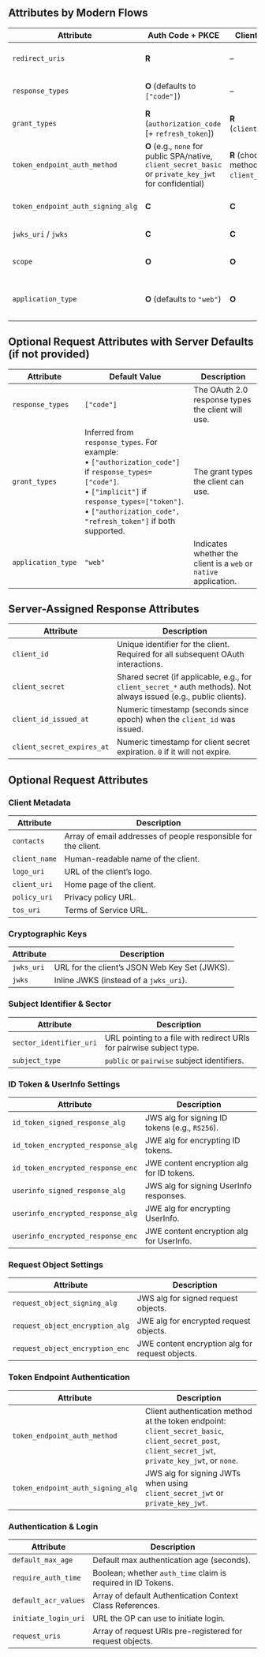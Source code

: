 ## Attributes by Modern Flows

| Attribute                         | Auth Code + PKCE                                                                                        | Client Credentials                                         | What it’s for / tips                                            |
| --------------------------------- | ------------------------------------------------------------------------------------------------------- | ---------------------------------------------------------- | --------------------------------------------------------------- |
| `redirect_uris`                   | **R**                                                                                                   | –                                                          | Required only for redirect-based flows (Auth Code).             |
| `response_types`                  | **O** (defaults to `["code"]`)                                                                          | –                                                          | Server defaults to `code` for Auth Code flow.                   |
| `grant_types`                     | **R** (`authorization_code` \[+ `refresh_token`])                                                       | **R** (`client_credentials`)                               | Explicitly declare the grants the client will use.              |
| `token_endpoint_auth_method`      | **O** (e.g., `none` for public SPA/native, `client_secret_basic` or `private_key_jwt` for confidential) | **R** (choose an auth method, e.g., `client_secret_basic`) | How the client authenticates to the token endpoint.             |
| `token_endpoint_auth_signing_alg` | **C**                                                                                                   | **C**                                                      | Required if using `private_key_jwt` or `client_secret_jwt`.     |
| `jwks_uri` / `jwks`               | **C**                                                                                                   | **C**                                                      | Required if using `private_key_jwt`.                            |
| `scope`                           | **O**                                                                                                   | **O**                                                      | Can declare default scopes at registration.                     |
| `application_type`                | **O** (defaults to `"web"`)                                                                             | **O**                                                      | Use `native` for mobile/desktop apps, otherwise defaults apply. |


## Optional Request Attributes with Server Defaults (if not provided)

| Attribute          | Default Value                                                                                                                                                                                                                 | Description                                                      |
| ------------------ | ----------------------------------------------------------------------------------------------------------------------------------------------------------------------------------------------------------------------------- | ---------------------------------------------------------------- |
| `response_types`   | `["code"]`                                                                                                                                                                                                                    | The OAuth 2.0 response types the client will use.                |
| `grant_types`      | Inferred from `response_types`. For example:<br>• `["authorization_code"]` if `response_types=["code"]`.<br>• `["implicit"]` if `response_types=["token"]`.<br>• `["authorization_code", "refresh_token"]` if both supported. | The grant types the client can use.                              |
| `application_type` | `"web"`                                                                                                                                                                                                                       | Indicates whether the client is a `web` or `native` application. |


## Server-Assigned Response Attributes

| Attribute                  | Description                                                                                                        |
| -------------------------- | ------------------------------------------------------------------------------------------------------------------ |
| `client_id`                | Unique identifier for the client. Required for all subsequent OAuth interactions.                                  |
| `client_secret`            | Shared secret (if applicable, e.g., for `client_secret_*` auth methods). Not always issued (e.g., public clients). |
| `client_id_issued_at`      | Numeric timestamp (seconds since epoch) when the `client_id` was issued.                                           |
| `client_secret_expires_at` | Numeric timestamp for client secret expiration. `0` if it will not expire.                                         |


## Optional Request Attributes 

### Client Metadata

| Attribute     | Description                                                    |
| ------------- | -------------------------------------------------------------- |
| `contacts`    | Array of email addresses of people responsible for the client. |
| `client_name` | Human-readable name of the client.                             |
| `logo_uri`    | URL of the client’s logo.                                      |
| `client_uri`  | Home page of the client.                                       |
| `policy_uri`  | Privacy policy URL.                                            |
| `tos_uri`     | Terms of Service URL.                                          |

### Cryptographic Keys

| Attribute  | Description                                   |
| ---------- | --------------------------------------------- |
| `jwks_uri` | URL for the client’s JSON Web Key Set (JWKS). |
| `jwks`     | Inline JWKS (instead of a `jwks_uri`).        |

### Subject Identifier & Sector

| Attribute               | Description                                                          |
| ----------------------- | -------------------------------------------------------------------- |
| `sector_identifier_uri` | URL pointing to a file with redirect URIs for pairwise subject type. |
| `subject_type`          | `public` or `pairwise` subject identifiers.                          |


### ID Token & UserInfo Settings

| Attribute                         | Description                                    |
| --------------------------------- | ---------------------------------------------- |
| `id_token_signed_response_alg`    | JWS alg for signing ID tokens (e.g., `RS256`). |
| `id_token_encrypted_response_alg` | JWE alg for encrypting ID tokens.              |
| `id_token_encrypted_response_enc` | JWE content encryption alg for ID tokens.      |
| `userinfo_signed_response_alg`    | JWS alg for signing UserInfo responses.        |
| `userinfo_encrypted_response_alg` | JWE alg for encrypting UserInfo.               |
| `userinfo_encrypted_response_enc` | JWE content encryption alg for UserInfo.       |

### Request Object Settings

| Attribute                       | Description                                     |
| ------------------------------- | ----------------------------------------------- |
| `request_object_signing_alg`    | JWS alg for signed request objects.             |
| `request_object_encryption_alg` | JWE alg for encrypted request objects.          |
| `request_object_encryption_enc` | JWE content encryption alg for request objects. |


### Token Endpoint Authentication

| Attribute                         | Description                                                                                                                                             |
| --------------------------------- | ------------------------------------------------------------------------------------------------------------------------------------------------------- |
| `token_endpoint_auth_method`      | Client authentication method at the token endpoint: <br>`client_secret_basic`, `client_secret_post`, `client_secret_jwt`, `private_key_jwt`, or `none`. |
| `token_endpoint_auth_signing_alg` | JWS alg for signing JWTs when using `client_secret_jwt` or `private_key_jwt`.                                                                           |

### Authentication & Login

| Attribute            | Description                                                  |
| -------------------- | ------------------------------------------------------------ |
| `default_max_age`    | Default max authentication age (seconds).                    |
| `require_auth_time`  | Boolean; whether `auth_time` claim is required in ID Tokens. |
| `default_acr_values` | Array of default Authentication Context Class References.    |
| `initiate_login_uri` | URL the OP can use to initiate login.                        |
| `request_uris`       | Array of request URIs pre-registered for request objects.    |
